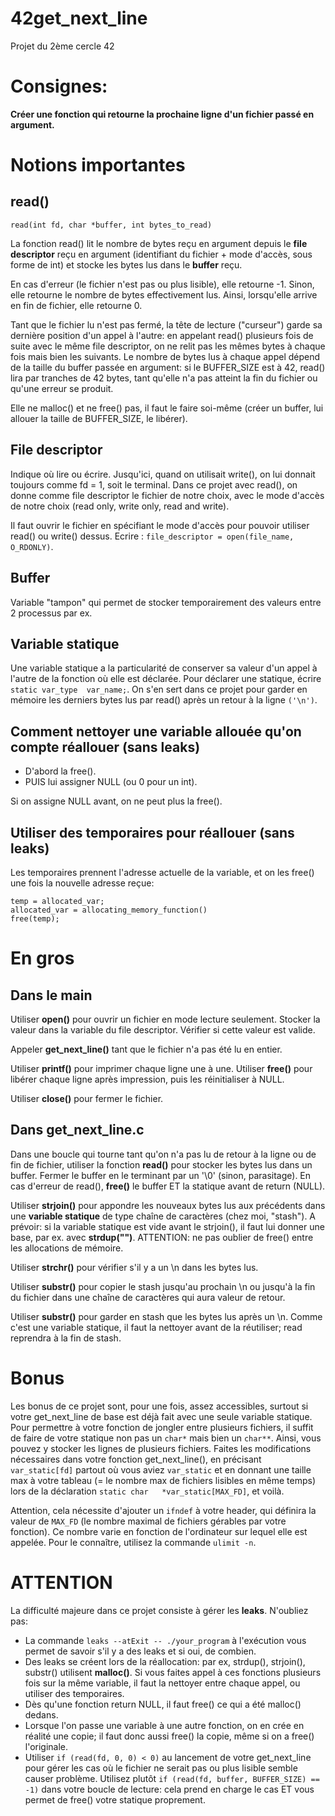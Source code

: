 # 42get_next_line
Projet du 2ème cercle 42

# Consignes:
**Créer une fonction qui retourne la prochaine ligne d'un fichier passé en argument.**

# Notions importantes
## read()
``read(int fd, char *buffer, int bytes_to_read)``

La fonction read() lit le nombre de bytes reçu en argument depuis le **file descriptor** reçu en argument (identifiant du fichier + mode d'accès, sous forme de int) et stocke les bytes lus dans le **buffer** reçu.

En cas d'erreur (le fichier n'est pas ou plus lisible), elle retourne -1. Sinon, elle retourne le nombre de bytes effectivement lus. Ainsi, lorsqu'elle arrive en fin de fichier, elle retourne 0.

Tant que le fichier lu n'est pas fermé, la tête de lecture ("curseur") garde sa dernière position d'un appel à l'autre: en appelant read() plusieurs fois de suite avec le même file descriptor, on ne relit pas les mêmes bytes à chaque fois mais bien les suivants. Le nombre de bytes lus à chaque appel dépend de la taille du buffer passée en argument: si le BUFFER_SIZE est à 42, read() lira par tranches de 42 bytes, tant qu'elle n'a pas atteint la fin du fichier ou qu'une erreur se produit.

Elle ne malloc() et ne free() pas, il faut le faire soi-même (créer un buffer, lui allouer la taille de BUFFER_SIZE, le libérer).

## File descriptor
Indique où lire ou écrire. Jusqu'ici, quand on utilisait write(), on lui donnait toujours comme fd = 1, soit le terminal. Dans ce projet avec read(), on donne comme file descriptor le fichier de notre choix, avec le mode d'accès de notre choix (read only, write only, read and write). 

Il faut ouvrir le fichier en spécifiant le mode d'accès pour pouvoir utiliser read() ou write() dessus. Ecrire : ``file_descriptor = open(file_name, O_RDONLY)``.

## Buffer
Variable "tampon" qui permet de stocker temporairement des valeurs entre 2 processus par ex.

## Variable statique
Une variable statique a la particularité de conserver sa valeur d'un appel à l'autre de la fonction où elle est déclarée. Pour déclarer une statique, écrire ``static var_type	var_name;``. 
On s'en sert dans ce projet pour garder en mémoire les derniers bytes lus par read() après un retour à la ligne ``('\n')``.

## Comment nettoyer une variable allouée qu'on compte réallouer (sans leaks)
- D'abord la free().
- PUIS lui assigner NULL (ou 0 pour un int).

Si on assigne NULL avant, on ne peut plus la free().

## Utiliser des temporaires pour réallouer (sans leaks)
Les temporaires prennent l'adresse actuelle de la variable, et on les free() une fois la nouvelle adresse reçue:
```
temp = allocated_var;
allocated_var = allocating_memory_function()
free(temp);
```

# En gros
## Dans le main
Utiliser **open()** pour ouvrir un fichier en mode lecture seulement. Stocker la valeur dans la variable du file descriptor. Vérifier si cette valeur est valide.

Appeler **get_next_line()** tant que le fichier n'a pas été lu en entier.

Utiliser **printf()** pour imprimer chaque ligne une à une. Utiliser **free()** pour libérer chaque ligne après impression, puis les réinitialiser à NULL.

Utiliser **close()** pour fermer le fichier.

## Dans get_next_line.c
Dans une boucle qui tourne tant qu'on n'a pas lu de retour à la ligne ou de fin de fichier, utiliser la fonction **read()** pour stocker les bytes lus dans un buffer. Fermer le buffer en le terminant par un '\0' (sinon, parasitage). En cas d'erreur de read(), **free()** le buffer ET la statique avant de return (NULL).

Utiliser **strjoin()** pour appondre les nouveaux bytes lus aux précédents dans une **variable statique** de type chaîne de caractères (chez moi, "stash"). A prévoir: si la variable statique est vide avant le strjoin(), il faut lui donner une base, par ex. avec **strdup("")**. ATTENTION: ne pas oublier de free() entre les allocations de mémoire.

Utiliser **strchr()** pour vérifier s'il y a un \n dans les bytes lus.

Utiliser **substr()** pour copier le stash jusqu'au prochain \n ou jusqu'à la fin du fichier dans une chaîne de caractères qui aura valeur de retour.

Utiliser **substr()** pour garder en stash que les bytes lus après un \n. Comme c'est une variable statique, il faut la nettoyer avant de la réutiliser; read reprendra à la fin de stash.

# Bonus
Les bonus de ce projet sont, pour une fois, assez accessibles, surtout si votre get_next_line de base est déjà fait avec une seule variable statique. Pour permettre à votre fonction de jongler entre plusieurs fichiers, il suffit de faire de votre statique non pas un `char*` mais bien un `char**`. Ainsi, vous pouvez y stocker les lignes de plusieurs fichiers. Faites les modifications nécessaires dans votre fonction get_next_line(), en précisant ``var_static[fd]`` partout où vous aviez ``var_static`` et en donnant une taille max à votre tableau (= le nombre max de fichiers lisibles en même temps) lors de la déclaration `static char	*var_static[MAX_FD]`, et voilà.

Attention, cela nécessite d'ajouter un `ifndef` à votre header, qui définira la valeur de `MAX_FD` (le nombre maximal de fichiers gérables par votre fonction). Ce nombre varie en fonction de l'ordinateur sur lequel elle est appelée. Pour le connaître, utilisez la commande `ulimit -n`.

# ATTENTION
La difficulté majeure dans ce projet consiste à gérer les **leaks**. N'oubliez pas:
- La commande ``leaks --atExit -- ./your_program`` à l'exécution vous permet de savoir s'il y a des leaks et si oui, de combien.
- Des leaks se créent lors de la réallocation: par ex, strdup(), strjoin(), substr() utilisent **malloc()**. Si vous faites appel à ces fonctions plusieurs fois sur la même variable, il faut la nettoyer entre chaque appel, ou utiliser des temporaires.
- Dès qu'une fonction return NULL, il faut free() ce qui a été malloc() dedans.
- Lorsque l'on passe une variable à une autre fonction, on en crée en réalité une copie; il faut donc aussi free() la copie, même si on a free() l'originale.
- Utiliser ``if (read(fd, 0, 0) < 0)`` au lancement de votre get_next_line pour gérer les cas où le fichier ne serait pas ou plus lisible semble causer problème. Utilisez plutôt ``if (read(fd, buffer, BUFFER_SIZE) == -1)`` dans votre boucle de lecture: cela prend en charge le cas ET vous permet de free() votre statique proprement.

